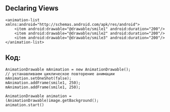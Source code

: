 ## Declaring Views

    <animation-list xmlns:android="http://schemas.android.com/apk/res/android">
        <item android:drawable="@drawable/smile1" android:duration="200"/>
        <item android:drawable="@drawable/smile2" android:duration="200"/>
        <item android:drawable="@drawable/smile3" android:duration="200"/>
    </animation-list>

## Код:

    AnimationDrawable mAnimation = new AnimationDrawable(); 
    // устанавливаем циклическое повторение анимации 
    mAnimation.setOneShot(false); 
    mAnimation.addFrame(smile1, 250); 
    mAnimation.addFrame(smile1, 250);
    
    AnimationDrawable animation = (AnimationDrawable)image.getBackground(); 
    animation.start()